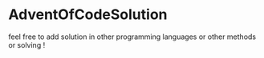 # AdventOfCodeSolution

feel free to add solution in other programming languages or other methods or solving ! 
